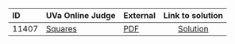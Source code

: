 | ID | UVa Online Judge | External | Link to solution |
|:---|:---|:---|:---:|
| 11407 | [Squares](https://onlinejudge.org/index.php?option=com_onlinejudge&Itemid=8&category=655&page=show_problem&problem=2402) | [PDF](https://onlinejudge.org/external/114/11407.pdf) | [Solution](https%3A//github.com/versenyi98/programming-contests/tree/master/UVa%20Online%20Judge/11407%2520-%2520Squares)|
